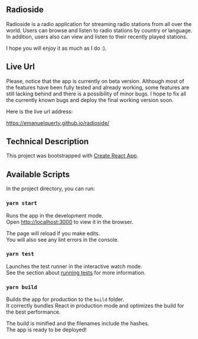 ## Radioside

Radioside is a radio application for streaming radio stations from all over the world.
Users can browse and listen to radio stations by country or language. In addition, users also can view
and listen to their recently played stations.

I hope you will enjoy it as much as I do :).

## Live Url

Please, notice that the app is currently on beta version. Although most of the features have been fully tested
and already working, some features are still lacking behind and there is a possibility of minor bugs.
I hope to fix all the currently known bugs and deploy the final working version soon.

Here is the live url address:

https://emanuelquerty.github.io/radioside/

## Technical Description

This project was bootstrapped with [Create React App](https://github.com/facebook/create-react-app).

## Available Scripts

In the project directory, you can run:

### `yarn start`

Runs the app in the development mode.<br />
Open [http://localhost:3000](http://localhost:3000) to view it in the browser.

The page will reload if you make edits.<br />
You will also see any lint errors in the console.

### `yarn test`

Launches the test runner in the interactive watch mode.<br />
See the section about [running tests](https://facebook.github.io/create-react-app/docs/running-tests) for more information.

### `yarn build`

Builds the app for production to the `build` folder.<br />
It correctly bundles React in production mode and optimizes the build for the best performance.

The build is minified and the filenames include the hashes.<br />
The app is ready to be deployed!

